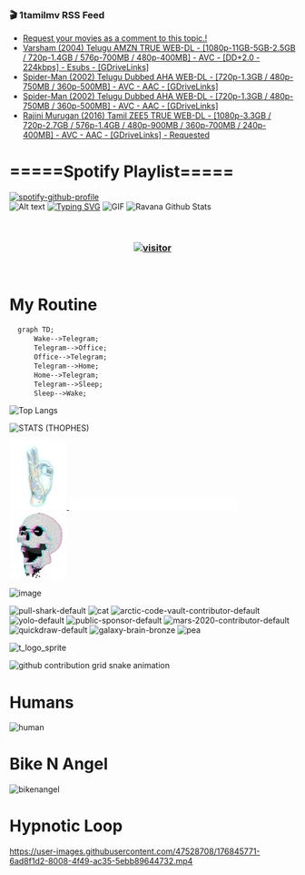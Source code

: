 ### 🎬 1tamilmv RSS Feed

<!-- BLOG-POST-LIST:START -->
- [Request your movies as a comment to this topic.!](https://www.1tamilmv.pics/index.php?/forums/topic/79-request-your-movies-as-a-comment-to-this-topic/&do=findComment&comment=332730)
- [Varsham &lpar;2004&rpar; Telugu AMZN TRUE WEB-DL - [1080p-11GB-5GB-2.5GB / 720p-1.4GB / 576p-700MB / 480p-400MB] - AVC - [DD+2.0 - 224kbps] - Esubs - [GDriveLinks]](https://www.1tamilmv.pics/index.php?/forums/topic/166832-varsham-2004-telugu-amzn-true-web-dl-1080p-11gb-5gb-25gb-720p-14gb-576p-700mb-480p-400mb-avc-dd20-224kbps-esubs-gdrivelinks/&do=findComment&comment=332729)
- [Spider-Man &lpar;2002&rpar; Telugu Dubbed AHA WEB-DL - [720p-1.3GB / 480p-750MB / 360p-500MB] - AVC - AAC - [GDriveLinks]](https://www.1tamilmv.pics/index.php?/forums/topic/166831-spider-man-2002-telugu-dubbed-aha-web-dl-720p-13gb-480p-750mb-360p-500mb-avc-aac-gdrivelinks/&do=findComment&comment=332728)
- [Spider-Man &lpar;2002&rpar; Telugu Dubbed AHA WEB-DL - [720p-1.3GB / 480p-750MB / 360p-500MB] - AVC - AAC - [GDriveLinks]](https://www.1tamilmv.pics/index.php?/forums/topic/166831-spider-man-2002-telugu-dubbed-aha-web-dl-720p-13gb-480p-750mb-360p-500mb-avc-aac-gdrivelinks/&do=findComment&comment=332727)
- [Rajini Murugan &lpar;2016&rpar; Tamil ZEE5 TRUE WEB-DL - [1080p-3.3GB / 720p-2.7GB / 576p-1.4GB / 480p-900MB / 360p-700MB / 240p-400MB] - AVC - AAC - [GDriveLinks] - Requested](https://www.1tamilmv.pics/index.php?/forums/topic/166830-rajini-murugan-2016-tamil-zee5-true-web-dl-1080p-33gb-720p-27gb-576p-14gb-480p-900mb-360p-700mb-240p-400mb-avc-aac-gdrivelinks-requested/&do=findComment&comment=332726)
<!-- BLOG-POST-LIST:END -->

# =====Spotify Playlist=====
[![spotify-github-profile](https://spotify-github-profile.vercel.app/api/view?uid=31rfzgmuvvewegdlxvlev4ynz4vu&cover_image=true&theme=default&bar_color=53b14f&bar_color_cover=true)](https://ravana69.github.io/rss)
</br>
![Alt text](https://spotify-recently-played-readme.vercel.app/api?user=31rfzgmuvvewegdlxvlev4ynz4vu)
[![Typing SVG](https://readme-typing-svg.herokuapp.com?color=%2336BCF7&center=true&vCenter=true&multiline=true&height=81&lines=I+AM+RAVANA;CONTACT+ME+ON+TELEGRAM%3A+%40R4V4N4)](https://git.io/typing-svg)
<img align="centre" height="400px" width="490px" alt="GIF" src="https://github.com/ravana69/ravana69/blob/master/rvm.gif" />
![Ravana Github Stats](https://github-readme-stats.vercel.app/api?username=ravana69&&show_icons=true&theme=radical)

<br />
<h3 align="center"> <a href="https://t.me/r4v4n4"><img src="https://profile-counter.glitch.me/ravana69/count.svg" alt="visitor" width="600"></a> </h3>
</br>

<H1>My Routine</H1>

```mermaid
  graph TD;
      Wake-->Telegram;
      Telegram-->Office;
      Office-->Telegram;
      Telegram-->Home;
      Home-->Telegram;
      Telegram-->Sleep;
      Sleep-->Wake;
```
![Top Langs](https://github-readme-stats.vercel.app/api/top-langs/?username=ravana69&&show_icons=true&theme=radical)

![STATS (THOPHES)](https://github-profile-trophy.vercel.app/?username=ravana69&theme=gruvbox&margin-w=10&margin-h=15&column=8)
<br />
<p align="left">
    <a href="#">
        <img width="20%" src="./assets/images/hand.gif" alt="" />
    </a>
    <a href="#">
        <img width="59%" src="./assets/images/spacer.png" alt="" >
    </a>
    <a href="#">
        <img width="20%" src="./assets/images/skull.gif" alt="" />
    </a>
</p>


![image](https://user-images.githubusercontent.com/47528708/175298537-0623dc00-7b1a-4ec1-b5b1-71768763a234.png)

<img width="148" alt="pull-shark-default" src="https://user-images.githubusercontent.com/47528708/176419715-70981865-4dc6-489a-8a1a-06842db67b15.gif"> <img width="148" alt="cat" src="https://user-images.githubusercontent.com/47528708/179149594-60701d0e-e626-415f-9958-80736351eadd.gif"> <img width="148" alt="arctic-code-vault-contributor-default" src="https://user-images.githubusercontent.com/47528708/175267501-e1fbbb8f-c2b2-4882-b865-2ac4debef26c.png"> <img width="148" alt="yolo-default" src="https://user-images.githubusercontent.com/47528708/175267654-281a1880-1129-4b7b-bf2f-de5dd2bc5afa.png"> <img width="148" alt="public-sponsor-default" src="https://user-images.githubusercontent.com/47528708/175268448-2e78cc75-fb25-4d76-bd22-7df520446b45.png"> <img width="148" alt="mars-2020-contributor-default" src="https://user-images.githubusercontent.com/47528708/175268475-de6d987a-3be9-4353-86a5-23b422559355.png"> <img width="148" alt="quickdraw-default" src="https://user-images.githubusercontent.com/47528708/179148665-33e7c2c8-5d95-413e-8b25-6862820a5fe7.png"> <img width="148" alt="galaxy-brain-bronze" src="https://user-images.githubusercontent.com/47528708/176419717-e2fdca8b-0fdc-47dd-9511-a7ff52178a33.gif"> <img width="148" alt="pea" src="https://user-images.githubusercontent.com/47528708/179149608-800ce6e1-7d24-4bfe-8e84-5628e6d5497d.gif">

![t_logo_sprite](https://user-images.githubusercontent.com/47528708/175293007-21ff1792-1fca-4be3-bcae-12fdc3aa414f.svg)

![github contribution grid snake animation](https://raw.githubusercontent.com/ravana69/ravana69/output/github-contribution-grid-snake-dark.svg#gh-dark-mode-only)

# Humans
<img width="170" alt="human" src="https://user-images.githubusercontent.com/47528708/176413829-c142d478-1c96-4c3c-a2a4-2dd35374c335.gif">

# Bike N Angel
<img width="170" alt="bikenangel" src="https://user-images.githubusercontent.com/47528708/176616968-3a44f91e-8016-477c-9bb5-c4689a1adbee.gif">

# Hypnotic Loop

https://user-images.githubusercontent.com/47528708/176845771-6ad8f1d2-8008-4f49-ac35-5ebb89644732.mp4

